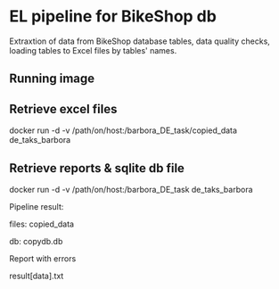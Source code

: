 # EL pipeline for BikeShop db

Extraxtion of data from BikeShop database tables, data quality checks, loading tables to Excel files by tables' names.

## Running image

## Retrieve excel files

docker run -d -v /path/on/host:/barbora_DE_task/copied_data de_taks_barbora

## Retrieve reports & sqlite db file

docker run -d -v /path/on/host:/barbora_DE_task de_taks_barbora


Pipeline result: 

files: copied_data

db: copydb.db

Report with errors

result[data].txt

